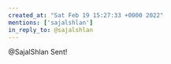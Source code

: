 ```yaml
---
created_at: "Sat Feb 19 15:27:33 +0000 2022"
mentions: ['sajalshlan']
in_reply_to: @sajalshlan
---
```


@SajalShlan Sent!